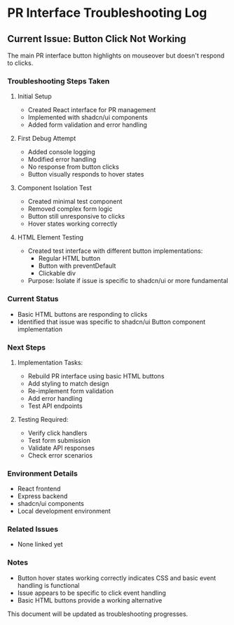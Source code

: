 # PR Interface Troubleshooting Log

## Current Issue: Button Click Not Working
The main PR interface button highlights on mouseover but doesn't respond to clicks.

### Troubleshooting Steps Taken

1. Initial Setup
   - Created React interface for PR management
   - Implemented with shadcn/ui components
   - Added form validation and error handling

2. First Debug Attempt
   - Added console logging
   - Modified error handling
   - No response from button clicks
   - Button visually responds to hover states

3. Component Isolation Test
   - Created minimal test component
   - Removed complex form logic
   - Button still unresponsive to clicks
   - Hover states working correctly

4. HTML Element Testing
   - Created test interface with different button implementations:
     - Regular HTML button
     - Button with preventDefault
     - Clickable div
   - Purpose: Isolate if issue is specific to shadcn/ui or more fundamental

### Current Status
- Basic HTML buttons are responding to clicks
- Identified that issue was specific to shadcn/ui Button component implementation

### Next Steps
1. Implementation Tasks:
   - Rebuild PR interface using basic HTML buttons
   - Add styling to match design
   - Re-implement form validation
   - Add error handling
   - Test API endpoints

2. Testing Required:
   - Verify click handlers
   - Test form submission
   - Validate API responses
   - Check error scenarios

### Environment Details
- React frontend
- Express backend
- shadcn/ui components
- Local development environment

### Related Issues
- None linked yet

### Notes
- Button hover states working correctly indicates CSS and basic event handling is functional
- Issue appears to be specific to click event handling
- Basic HTML buttons provide a working alternative

This document will be updated as troubleshooting progresses.

